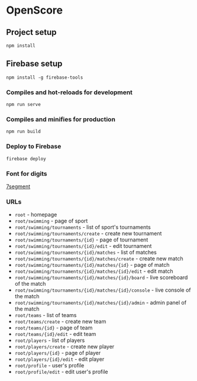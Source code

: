 # OpenScore

## Project setup
```
npm install
```

## Firebase setup
```
npm install -g firebase-tools
```

### Compiles and hot-reloads for development
```
npm run serve
```

### Compiles and minifies for production
```
npm run build
```

### Deploy to Firebase
```
firebase deploy
```

### Font for digits
[7segment](http://torinak.com/7segment)


### URLs
- `root` - homepage
- `root/swimming` - page of sport
- `root/swimming/tournaments` - list of sport's tournaments
- `root/swimming/tournaments/create` - create new tournament
- `root/swimming/tournaments/{id}` - page of tournament
- `root/swimming/tournaments/{id}/edit` - edit tournament
- `root/swimming/tournaments/{id}/matches` - list of matches
- `root/swimming/tournaments/{id}/matches/create` - create new match
- `root/swimming/tournaments/{id}/matches/{id}` - page of match
- `root/swimming/tournaments/{id}/matches/{id}/edit` - edit match
- `root/swimming/tournaments/{id}/matches/{id}/board` - live scoreboard of the match
- `root/swimming/tournaments/{id}/matches/{id}/console` - live console of the match
- `root/swimming/tournaments/{id}/matches/{id}/admin` - admin panel of the match
- `root/teams` - list of teams
- `root/teams/create` - create new team
- `root/teams/{id}` - page of team
- `root/teams/{id}/edit` - edit team
- `root/players` - list of players
- `root/players/create` - create new player
- `root/players/{id}` - page of player
- `root/players/{id}/edit` - edit player
- `root/profile` - user's profile
- `root/profile/edit` - edit user's profile









